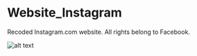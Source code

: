# Website_Instagram
Recoded Instagram.com website. All rights belong to Facebook.
 

![alt text](https://fujifilm-x.com/wp-content/uploads/2019/08/x-t30_sample-images02.jpg)
